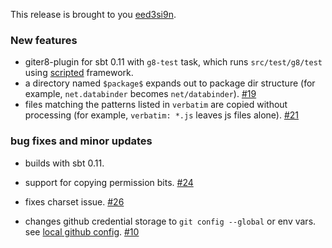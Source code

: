 This release is brought to you [eed3si9n][eed3si9n].

### New features

[eed3si9n]: https://github.com/eed3si9n/

- giter8-plugin for sbt 0.11 with `g8-test` task, which runs
  `src/test/g8/test` using [scripted][scripted] framework.
- a directory named `$package$` expands out to package dir structure
  (for example, `net.databinder` becomes `net/databinder`). [#19][19]
- files matching the patterns listed in `verbatim` are copied without
  processing (for example, `verbatim: *.js` leaves js files
  alone). [#21][21]
  
[scripted]: https://github.com/harrah/xsbt/tree/0.11/scripted

### bug fixes and minor updates

- builds with sbt 0.11.
- support for copying permission bits. [#24][24]
- fixes charset issue. [#26][26]
- changes github credential storage to `git config --global` or env
  vars. see [local github config][1]. [#10][10]

  [1]: https://github.com/blog/180-local-github-config
  [10]: https://github.com/n8han/giter8/issues/10
  [19]: https://github.com/n8han/giter8/issues/19
  [21]: https://github.com/n8han/giter8/issues/21
  [24]: https://github.com/n8han/giter8/issues/24
  [26]: https://github.com/n8han/giter8/issues/26
